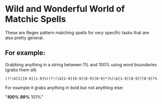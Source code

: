 # Wild and Wonderful World of Matchic Spells

These are Regex pattern matching spells for very specific tasks that are also pretty general.


## For example:
Grabbing anything in a string between 1% and 100% using word boundaries (grabs them all) 

    (?!\b[1][0-9][1-9]%)(?!(\b[2-9][0-9][0-9][0-9]*)%)\b[1-9][0-9]?[0-9]?%

For example it grabs anything in bold but not anything else:

"***100% 99%*** 101%"
